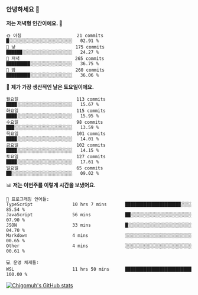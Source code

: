 ### 안녕하세요 👋

<!--START_SECTION:waka-->
**저는 저녁형 인간이에요. 🦉** 

```text
🌞 아침                     21 commits          █░░░░░░░░░░░░░░░░░░░░░░░░   02.91 % 
🌆 낮　                     175 commits         ██████░░░░░░░░░░░░░░░░░░░   24.27 % 
🌃 저녁                     265 commits         █████████░░░░░░░░░░░░░░░░   36.75 % 
🌙 밤　                     260 commits         █████████░░░░░░░░░░░░░░░░   36.06 % 
```
📅 **제가 가장 생산적인 날은 토요일이에요.** 

```text
월요일                      113 commits         ████░░░░░░░░░░░░░░░░░░░░░   15.67 % 
화요일                      115 commits         ████░░░░░░░░░░░░░░░░░░░░░   15.95 % 
수요일                      98 commits          ███░░░░░░░░░░░░░░░░░░░░░░   13.59 % 
목요일                      101 commits         ████░░░░░░░░░░░░░░░░░░░░░   14.01 % 
금요일                      102 commits         ████░░░░░░░░░░░░░░░░░░░░░   14.15 % 
토요일                      127 commits         ████░░░░░░░░░░░░░░░░░░░░░   17.61 % 
일요일                      65 commits          ██░░░░░░░░░░░░░░░░░░░░░░░   09.02 % 
```


📊 **저는 이번주를 이렇게 시간을 보냈어요.** 

```text
💬 프로그래밍 언어들: 
TypeScript               10 hrs 7 mins       █████████████████████░░░░   85.54 % 
JavaScript               56 mins             ██░░░░░░░░░░░░░░░░░░░░░░░   07.90 % 
JSON                     33 mins             █░░░░░░░░░░░░░░░░░░░░░░░░   04.70 % 
Markdown                 4 mins              ░░░░░░░░░░░░░░░░░░░░░░░░░   00.65 % 
Other                    4 mins              ░░░░░░░░░░░░░░░░░░░░░░░░░   00.61 % 

💻 운영 체제들: 
WSL                      11 hrs 50 mins      █████████████████████████   100.00 % 
```


<!--END_SECTION:waka-->
[![Chigomuh's GitHub stats](https://github-readme-stats.vercel.app/api?username=chigomuh&theme=vision-friendly-dark)](https://github.com/anuraghazra/github-readme-stats)
<!--
**chigomuh/chigomuh** is a ✨ _special_ ✨ repository because its `README.md` (this file) appears on your GitHub profile.

Here are some ideas to get you started:

- 🔭 I’m currently working on ...
- 🌱 I’m currently learning ...
- 👯 I’m looking to collaborate on ...
- 🤔 I’m looking for help with ...
- 💬 Ask me about ...
- 📫 How to reach me: ...
- 😄 Pronouns: ...
- ⚡ Fun fact: ...
-->
